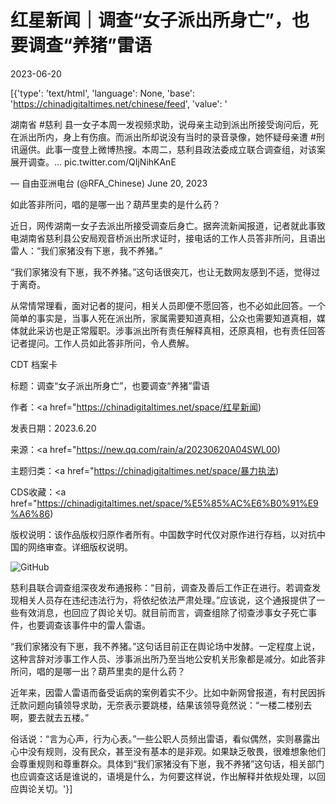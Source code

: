 # 红星新闻｜调查“女子派出所身亡”，也要调查“养猪”雷语

2023-06-20

[{'type': 'text/html', 'language': None, 'base': 'https://chinadigitaltimes.net/chinese/feed', 'value': '

湖南省 #慈利 县一女子本周一发视频求助，说母亲主动到派出所接受询问后，死在派出所内，身上有伤痕。而派出所却说没有当时的录音录像，她怀疑母亲遭 #刑讯逼供。此事一度登上微博热搜。本周二，慈利县政法委成立联合调查组，对该案展开调查。… pic.twitter.com/QIjNihKAnE

&mdash; 自由亚洲电台 (@RFA_Chinese) June 20, 2023



如此答非所问，唱的是哪一出？葫芦里卖的是什么药？

近日，网传湖南一女子去派出所接受调查后身亡。据奔流新闻报道，记者就此事致电湖南省慈利县公安局观音桥派出所求证时，接电话的工作人员答非所问，且语出雷人：“我们家猪没有下崽，我不养猪。”

“我们家猪没有下崽，我不养猪。”这句话很突兀，也让无数网友感到不适，觉得过于离奇。



从常情常理看，面对记者的提问，相关人员即便不愿回答，也不必如此回答。一个简单的事实是，当事人死在派出所，家属需要知道真相，公众也需要知道真相，媒体就此采访也是正常履职。涉事派出所有责任解释真相，还原真相，也有责任回答记者提问。工作人员如此答非所问，令人费解。



CDT 档案卡

标题：调查“女子派出所身亡”，也要调查“养猪”雷语

作者：<a href="https://chinadigitaltimes.net/space/红星新闻)

发表日期：2023.6.20

来源：<a href="https://new.qq.com/rain/a/20230620A04SWL00)

主题归类：<a href="https://chinadigitaltimes.net/space/暴力执法)

CDS收藏：<a href="https://chinadigitaltimes.net/space/%E5%85%AC%E6%B0%91%E9%A6%86)

版权说明：该作品版权归原作者所有。中国数字时代仅对原作进行存档，以对抗中国的网络审查。详细版权说明。





![GitHub](https://chinadigitaltimes.net/chinese/files/2023/06/image-1687257482075.png)

慈利县联合调查组深夜发布通报称：“目前，调查及善后工作正在进行。若调查发现相关人员存在违纪违法行为，将依纪依法严肃处理。”应该说，这个通报提供了一些有效消息，也回应了舆论关切。就目前而言，调查组除了彻查涉事女子死亡事件，也要调查该事件中的雷人雷语。

“我们家猪没有下崽，我不养猪。”这句话目前正在舆论场中发酵。一定程度上说，这种言辞对涉事工作人员、涉事派出所乃至当地公安机关形象都是减分。如此答非所问，唱的是哪一出？葫芦里卖的是什么药？

近年来，因雷人雷语而备受诟病的案例着实不少。比如中新网曾报道，有村民因拆迁款问题向镇领导求助，无奈表示要跳楼，结果该领导竟然说：“一楼二楼别去啊，要去就去五楼。”

俗话说：“言为心声，行为心表。”一些公职人员频出雷语，看似偶然，实则暴露出心中没有规则，没有民众，甚至没有基本的是非观。如果缺乏敬畏，很难想象他们会尊重规则和尊重群众。具体到“我们家猪没有下崽，我不养猪”这句话，相关部门也应调查这话是谁说的，语境是什么，为何要这样说，作出解释并依规处理，以回应舆论关切。'}]